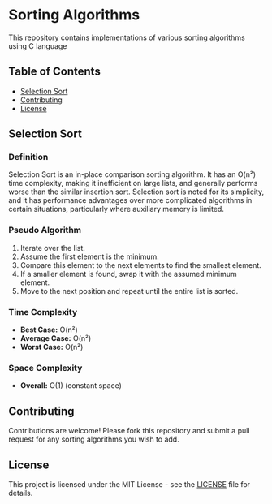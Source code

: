 # Sorting Algorithms

This repository contains implementations of various sorting algorithms using C language

## Table of Contents
- [Selection Sort](#selection-sort)
- [Contributing](#contributing)
- [License](#license)

## Selection Sort

### Definition
Selection Sort is an in-place comparison sorting algorithm. It has an O(n²) time complexity, making it inefficient on large lists, and generally performs worse than the similar insertion sort. Selection sort is noted for its simplicity, and it has performance advantages over more complicated algorithms in certain situations, particularly where auxiliary memory is limited.

### Pseudo Algorithm
1. Iterate over the list.
2. Assume the first element is the minimum.
3. Compare this element to the next elements to find the smallest element.
4. If a smaller element is found, swap it with the assumed minimum element.
5. Move to the next position and repeat until the entire list is sorted.

### Time Complexity
- **Best Case:** O(n²)
- **Average Case:** O(n²)
- **Worst Case:** O(n²)

### Space Complexity
- **Overall:** O(1) (constant space)

## Contributing
Contributions are welcome! Please fork this repository and submit a pull request for any sorting algorithms you wish to add.

## License
This project is licensed under the MIT License - see the [LICENSE](LICENSE) file for details.